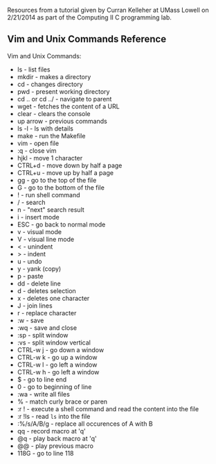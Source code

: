 Resources from a tutorial given by Curran Kelleher at UMass Lowell on 2/21/2014 as part of the Computing II C programming lab.

## Vim and Unix Commands Reference


Vim and Unix Commands:

 * ls - list files
 * mkdir - makes a directory
 * cd - changes directory
 * pwd - present working directory
 * cd .. or cd ../ - navigate to parent
 * wget - fetches the content of a URL
 * clear - clears the console
 * up arrow - previous commands
 * ls -l - ls with details
 * make - run the Makefile
 * vim <file> - open file
 * :q - close vim
 * hjkl - move 1 character
 * CTRL+d - move down by half a page
 * CTRL+u - move up by half a page
 * gg - go to the top of the file
 * G - go to the bottom of the file
 * ! - run shell command
 * / - search
 * n - "next" search result
 * i - insert mode
 * ESC - go back to normal mode
 * v - visual mode
 * V - visual line mode
 * \< - unindent
 * \> - indent
 * u - undo
 * y - yank (copy)
 * p - paste
 * dd - delete line
 * d - deletes selection
 * x - deletes one character
 * J - join lines
 * r - replace character
 * :w - save
 * :wq - save and close
 * :sp <filename> - split window
 * :vs <filename> - split window vertical
 * CTRL-w j - go down a window
 * CTRL-w k - go up a window
 * CTRL-w l - go left a window
 * CTRL-w h - go left a window
 * $ - go to line end
 * 0 - go to beginning of line
 * :wa - write all files
 * % - match curly brace or paren
 * :r !<shell command> - execute a shell command and read the content into the file
 * :r !ls - read `ls` into the file
 * :%/s/A/B/g - replace all occurences of A with B
 * qq - record macro at 'q'
 * @q - play back macro at 'q'
 * @@ - play previous macro
 * 118G - go to line 118

